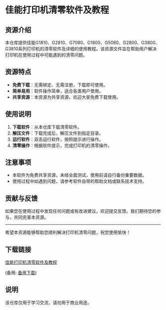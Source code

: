 # 佳能打印机清零软件及教程

## 资源介绍

本仓库提供佳能G1810、G2810、G7080、G1800、G5080、G2800、G3800、G3810系列打印机的清零软件及详细的使用教程。该资源文件旨在帮助用户解决打印机在使用过程中可能遇到的清零问题。

## 资源特点

- **免费下载**：无需绑定、无需注册，下载即可使用。
- **简单易用**：软件操作简单，适合各类用户使用。
- **共享资源**：本资源为共享资源，欢迎大家免费下载使用。

## 使用说明

1. **下载软件**：从本仓库下载清零软件。
2. **解压文件**：下载完成后，解压文件到指定目录。
3. **运行软件**：双击运行软件，按照提示进行操作。
4. **清零操作**：根据软件提示，完成打印机的清零操作。

## 注意事项

- 本软件为免费共享资源，未经全面测试，使用前请自行备份重要数据。
- 使用过程中如遇到问题，请参考软件自带的帮助文档或联系技术支持。

## 贡献与反馈

如果您在使用过程中发现任何问题或有改进建议，欢迎提交反馈。我们期待您的参与，共同完善本资源。

---

希望本资源能够帮助您顺利解决打印机清零问题，祝您使用愉快！

## 下载链接
[佳能打印机清零软件及教程](https://pan.quark.cn/s/e793a009783e) 

(备用: [备用下载](https://pan.baidu.com/s/1-bdgy7QHYcmJZq8Man-42A?pwd=1234))

## 说明

该仓库仅用于学习交流，请勿用于商业用途。
